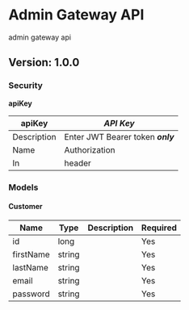 # Admin Gateway API
admin gateway api

## Version: 1.0.0

### Security
**apiKey**  

|apiKey|*API Key*|
|---|---|
|Description|Enter JWT Bearer token **_only_**|
|Name|Authorization|
|In|header|

### Models

#### Customer

| Name | Type | Description | Required |
| ---- | ---- | ----------- | -------- |
| id | long |  | Yes |
| firstName | string |  | Yes |
| lastName | string |  | Yes |
| email | string |  | Yes |
| password | string |  | Yes |
